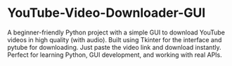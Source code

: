 # YouTube-Video-Downloader-GUI
A beginner-friendly Python project with a simple GUI to download YouTube videos in high quality (with audio). Built using Tkinter for the interface and pytube for downloading. Just paste the video link and download instantly. Perfect for learning Python, GUI development, and working with real APIs.

